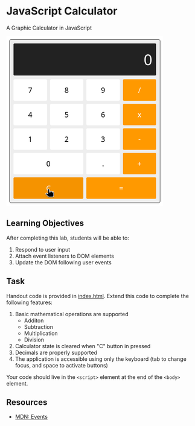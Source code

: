 # JavaScript Calculator

A Graphic Calculator in JavaScript

![Demo](demo.gif)

## Learning Objectives

After completing this lab, students will be able to:

1. Respond to user input
2. Attach event listeners to DOM elements
3. Update the DOM following user events

## Task

Handout code is provided in [index.html](index.html). Extend this code to complete the following features:

1. Basic mathematical operations are supported
    * Additon
    * Subtraction
    * Multiplication
    * Division
2. Calculator state is cleared when "C" button in pressed
3. Decimals are properly supported
4. The application is accessible using only the keyboard (tab to change focus, and space to activate buttons)

Your code should live in the `<script>` element at the end of the `<body>` element.

## Resources

- [MDN: Events](https://developer.mozilla.org/en-US/docs/Web/API/Document_Object_Model/Events)
